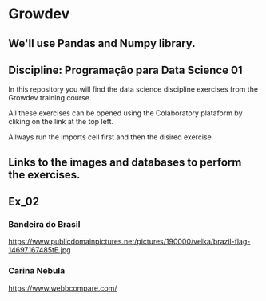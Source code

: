 # Growdev
## We'll use Pandas and Numpy library.
## Discipline: Programação para Data Science 01


In this repository you will find the data science discipline exercises from the Growdev training course. 

All these exercises can be opened using the Colaboratory plataform by cliking on the link at the top left.

Allways run the imports cell first and then the disired exercise.

## Links to the images and databases to perform the exercises.

## Ex_02
### Bandeira do Brasil
https://www.publicdomainpictures.net/pictures/190000/velka/brazil-flag-14697167485tE.jpg

### Carina Nebula
https://www.webbcompare.com/
